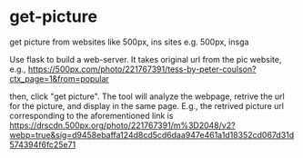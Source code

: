 # get-picture
get picture from websites like 500px, ins sites e.g. 500px, insga

Use flask to build a web-server. It takes original url from the pic website, e.g., 
https://500px.com/photo/221767391/tess-by-peter-coulson?ctx_page=1&from=popular

then, click "get picture". The tool will analyze the webpage, retrive the url for the picture, and display in the same page. E.g., the retrived picture url corresponding to the aforementioned link is https://drscdn.500px.org/photo/221767391/m%3D2048/v2?webp=true&sig=d9458ebaffa124d8cd5cd6daa947e461a1d18352cd067d31d574394f6fc25e71

